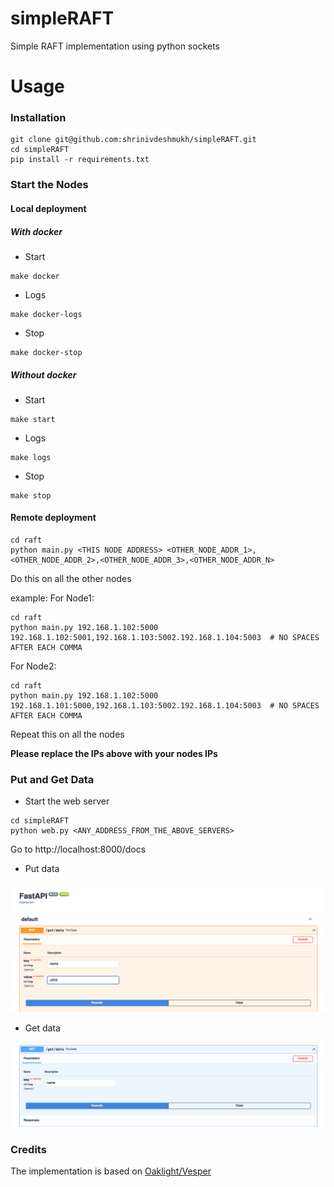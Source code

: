 # simpleRAFT
Simple RAFT implementation using python sockets

# Usage

### Installation

```
git clone git@github.com:shrinivdeshmukh/simpleRAFT.git
cd simpleRAFT
pip install -r requirements.txt
```

### Start the Nodes

#### Local deployment

##### With docker

* Start

```
make docker
```

* Logs

```
make docker-logs
```

* Stop

```
make docker-stop
```

##### Without docker

* Start

```
make start
```

* Logs

```
make logs
```

* Stop

```
make stop
```

#### Remote deployment

```
cd raft
python main.py <THIS NODE ADDRESS> <OTHER_NODE_ADDR_1>,<OTHER_NODE_ADDR_2>,<OTHER_NODE_ADDR_3>,<OTHER_NODE_ADDR_N>
```

Do this on all the other nodes

example:
For Node1:

```
cd raft
python main.py 192.168.1.102:5000 192.168.1.102:5001,192.168.1.103:5002.192.168.1.104:5003  # NO SPACES AFTER EACH COMMA
```

For Node2:

```
cd raft
python main.py 192.168.1.102:5000 192.168.1.101:5000,192.168.1.103:5002.192.168.1.104:5003  # NO SPACES AFTER EACH COMMA
```

Repeat this on all the nodes

**Please replace the IPs above with your nodes IPs**


### Put and Get Data

* Start the web server
```
cd simpleRAFT
python web.py <ANY_ADDRESS_FROM_THE_ABOVE_SERVERS>
```

Go to http://localhost:8000/docs

* Put data

![Alt text](static/put.png?raw=true "Put Data")

* Get data

![Alt text](static/get.png?raw=true "Put Data")

### Credits

The implementation is based on [Oaklight/Vesper](https://github.com/Oaklight/Vesper)